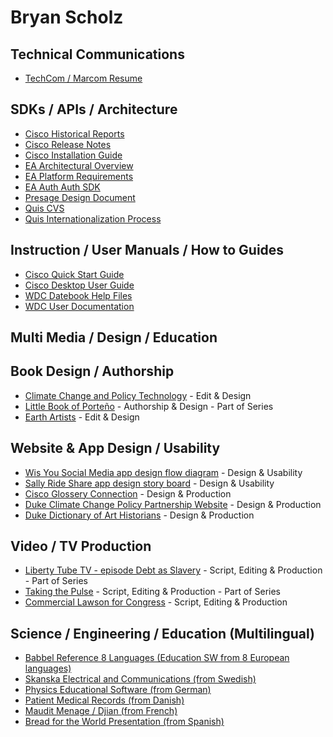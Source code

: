# Bryan Scholz 

## Technical Communications  
* [TechCom / Marcom Resume](BAS_TW_S_20190510.pdf)

## <a id='dev'></a>SDKs / APIs / Architecture 
* [Cisco Historical Reports](Cisco_CRA_hr.pdf)
* [Cisco Release Notes](Cisco_CRA_30crsrn.pdf)  
* [Cisco Installation Guide](Cisco_CRA_gspref.pdf)
* [EA Architectural Overview](EA_Archectural_Overview.v1.0.pdf) 
* [EA Platform Requirements](EA_Platform_Requirements.v1.0.pdf)
* [EA Auth Auth SDK](EA_Auth_Auth_Ident_SDK.pdf)  
* [Presage Design Document](Presage_MAT8_Design_Document.pdf)
* [Quis CVS](Quios_CVS_v1.1x.pdf)
* [Quis Internationalization Process](Quios_Internationalization_Process_v1.3.pdf)

## <a id='int'>Instruction / User Manuals / How to Guides
* [Cisco Quick Start Guide](Cisco_CRA_sup_enhanced.pdf)
* [Cisco Desktop User Guide](Cisco_CRA_deskuser.pdf)
* [WDC Datebook Help Files](WDC_Datebook_Help_Files.pdf) 
* [WDC User Documentation](WDC_User_documentation_ver1x.pdf) 


## Multi Media / Design / Education 
  
## <a id='int'>Book Design / Authorship
* [Climate Change and Policy Technology](Duke_CCPP_ClimateBook.pdf) - Edit & Design
* [Little Book of Porteño](Little_Book_of_Porteno.jpg) - Authorship & Design - Part of Series
* [Earth Artists](EarthArtists.jpg) - Edit & Design

## <a id='des'>Website & App Design / Usability
* [Wis You Social Media app design flow diagram](wisyou_mvp_20150927-ak.pdf) - Design & Usability
* [Sally Ride Share app design story board](sally_landing_pages.pdf) - Design & Usability
* [Cisco Glossery Connection](Cisco_CGC.jpg) - Design & Production
* [Duke Climate Change Policy Partnership Website](Duke_CCCP.jpg) - Design & Production
* [Duke Dictionary of Art Historians](Duke_Dictionary_of_Art_Historians.jpg) - Design & Production

## <a id='vid'>Video / TV Production
* [Liberty Tube TV - episode Debt as Slavery](LibertyTubeTV2.jpg) - Script, Editing & Production - Part of Series
* [Taking the Pulse](TakingthePulse2.jpg) - Script, Editing & Production - Part of Series
* [Commercial Lawson for Congress](LawsonforCongress3.jpg) - Script, Editing & Production


## <a id='lan'>Science / Engineering / Education (Multilingual)
* [Babbel Reference 8 Languages (Education SW from 8 European languages)](Babbel_Referenz_A.Scholz_8_Languages.pdf)
* [Skanska Electrical and Communications (from Swedish)](Skanska_Elo_ch_telesystem.pdf)  
* [Physics Educational Software (from German)](Cornelsen_Genius_Unternehmen_Physik3.jpg)
* [Patient Medical Records (from Danish)](Danish_Medical_report_003796.pdf)  
* [Maudit Menage / Djian (from French)](Maudit_menage__Djian_EN.pdf)
* [Bread for the World Presentation (from Spanish)](OEDI_DDHH_Experiencias_BfdW_EN.pdf) 
